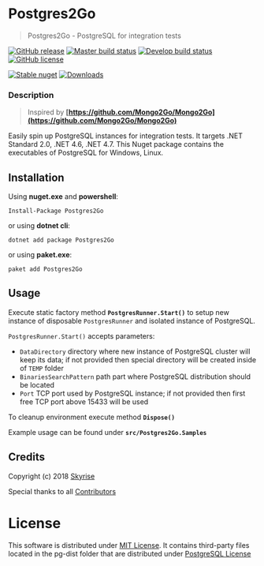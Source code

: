 Postgres2Go
===========
> Postgres2Go - PostgreSQL for integration tests

[![GitHub release][github-release-img]][github-release-url]&nbsp;[![Master build status][appveyor-master-status]][appveyor-project-url]&nbsp;[![Develop build status][appveyor-develop-status]][appveyor-project-url]&nbsp;[![GitHub license][license-img]][license-url]

[![Stable nuget][nuget-img]][nuget-url]&nbsp;[![Downloads][nuget-stats-img]][nuget-url]

### Description
>Inspired by __[https://github.com/Mongo2Go/Mongo2Go](https://github.com/Mongo2Go/Mongo2Go)__

Easily spin up PostgreSQL instances for integration tests. It targets .NET Standard 2.0, .NET 4.6, .NET 4.7. This Nuget package contains the executables of PostgreSQL for Windows, Linux.

## Installation

Using __nuget.exe__ and __powershell__: 
```
Install-Package Postgres2Go
```

or using __dotnet cli__: 
```
dotnet add package Postgres2Go
```

or using __paket.exe__: 
```
paket add Postgres2Go
```

## Usage

Execute static factory method __`PostgresRunner.Start()`__ to setup new instance of disposable `PostgresRunner` and isolated instance of PostgreSQL.

`PostgresRunner.Start()` accepts parameters:
- `DataDirectory` directory where new instance of PostgreSQL cluster will keep its data; if not provided then special directory will be created inside of `TEMP` folder
- `BinariesSearchPattern` path part where PostgreSQL distribution should be located
- `Port` TCP port used by PostgreSQL instance; if not provided then first free TCP port above 15433 will be used

To cleanup environment execute method __`Dispose()`__

Example usage can be found under __`src/Postgres2Go.Samples`__

## Credits
Copyright (c) 2018 [Skyrise](http://skyrise.tech)

Special thanks to all [Contributors](CREDITS.md)

# License

This software is distributed under [MIT License](LICENSE.md).
It contains third-party files located in the pg-dist folder that are distributed under [PostgreSQL License](tools/LICENSE.md)

[appveyor-master-status]: https://ci.appveyor.com/api/projects/status/github/bt-skyrise/Postgres2Go?svg=true&branch=master&passingText=master%20pass&failingText=master%20failed
[appveyor-develop-status]: https://ci.appveyor.com/api/projects/status/github/bt-skyrise/Postgres2Go?svg=true&branch=develop&passingText=develop%20pass&failingText=develop%20failed
[appveyor-project-url]: https://ci.appveyor.com/project/skyrisetech/postgres2go
[github-release-img]: https://img.shields.io/github/release/bt-skyrise/Postgres2Go.svg
[github-release-url]: https://github.com/bt-skyrise/Postgres2Go/releases
[license-img]: https://img.shields.io/badge/License-MIT-green.svg
[license-url]: https://raw.githubusercontent.com/bt-skyrise/Postgres2Go/master/LICENSE.md
[nuget-img]: https://img.shields.io/nuget/v/Postgres2Go.svg?label=stable%20nuget
[nuget-stats-img]: https://img.shields.io/nuget/dt/Postgres2Go.svg?label=downloads
[nuget-url]:https://www.nuget.org/packages/Postgres2Go/
